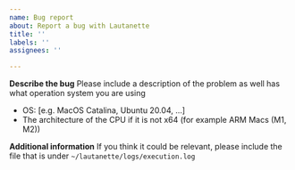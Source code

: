 ```yaml
---
name: Bug report
about: Report a bug with Lautanette
title: ''
labels: ''
assignees: ''

---
```


**Describe the bug**
Please include a description of the problem as well has what operation system you are using
 - OS: [e.g. MacOS Catalina, Ubuntu 20.04, ...]
 - The architecture of the CPU if it is not x64 (for example ARM Macs (M1, M2))

**Additional information**
If you think it could be relevant, please include the file that is under `~/lautanette/logs/execution.log`
